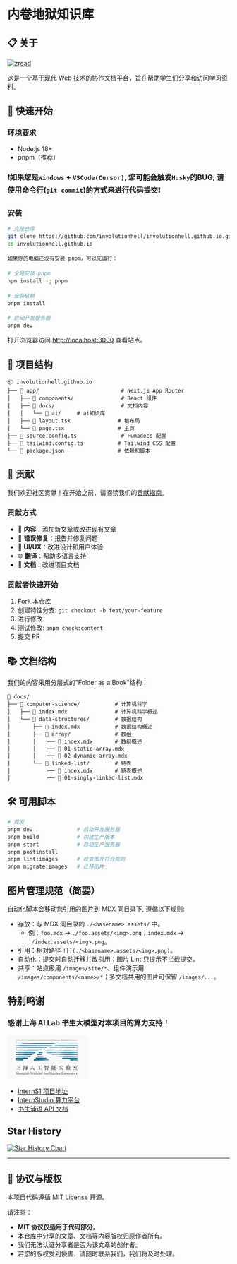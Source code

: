 # 内卷地狱知识库

## 📋 关于

[![zread](https://img.shields.io/badge/Ask_Zread-_.svg?style=flat&color=00b0aa&labelColor=000000&logo=data%3Aimage%2Fsvg%2Bxml%3Bbase64%2CPHN2ZyB3aWR0aD0iMTYiIGhlaWdodD0iMTYiIHZpZXdCb3g9IjAgMCAxNiAxNiIgZmlsbD0ibm9uZSIgeG1sbnM9Imh0dHA6Ly93d3cudzMub3JnLzIwMDAvc3ZnIj4KPHBhdGggZD0iTTQuOTYxNTYgMS42MDAxSDIuMjQxNTZDMS44ODgxIDEuNjAwMSAxLjYwMTU2IDEuODg2NjQgMS42MDE1NiAyLjI0MDFWNC45NjAxQzEuNjAxNTYgNS4zMTM1NiAxLjg4ODEgNS42MDAxIDIuMjQxNTYgNS42MDAxSDQuOTYxNTZDNS4zMTUwMiA1LjYwMDEgNS42MDE1NiA1LjMxMzU2IDUuNjAxNTYgNC45NjAxVjIuMjQwMUM1LjYwMTU2IDEuODg2NjQgNS4zMTUwMiAxLjYwMDEgNC45NjE1NiAxLjYwMDFaIiBmaWxsPSIjZmZmIi8%2BCjxwYXRoIGQ9Ik00Ljk2MTU2IDEwLjM5OTlIMi4yNDE1NkMxLjg4ODEgMTAuMzk5OSAxLjYwMTU2IDEwLjY4NjQgMS42MDE1NiAxMS4wMzk5VjEzLjc1OTlDMS42MDE1NiAxNC4xMTM0IDEuODg4MSAxNC4zOTk5IDIuMjQxNTYgMTQuMzk5OUg0Ljk2MTU2QzUuMzE1MDIgMTQuMzk5OSA1LjYwMTU2IDE0LjExMzQgNS42MDE1NiAxMy43NTk5VjExLjAzOTlDNS42MDE1NiAxMC42ODY0IDUuMzE1MDIgMTAuMzk5OSA0Ljk2MTU2IDEwLjM5OTlaIiBmaWxsPSIjZmZmIi8%2BCjxwYXRoIGQ9Ik0xMy43NTg0IDEuNjAwMUgxMS4wMzg0QzEwLjY4NSAxLjYwMDEgMTAuMzk4NCAxLjg4NjY0IDEwLjM5ODQgMi4yNDAxVjQuOTYwMUMxMC4zOTg0IDUuMzEzNTYgMTAuNjg1IDUuNjAwMSAxMS4wMzg0IDUuNjAwMUgxMy43NTg0QzE0LjExMTkgNS42MDAxIDE0LjM5ODQgNS4zMTM1NiAxNC4zOTg0IDQuOTYwMVYyLjI0MDFDMTQuMzk4NCAxLjg4NjY0IDE0LjExMTkgMS42MDAxIDEzLjc1ODQgMS42MDAxWiIgZmlsbD0iI2ZmZiIvPgo8cGF0aCBkPSJNNCAxMkwxMiA0TDQgMTJaIiBmaWxsPSIjZmZmIi8%2BCjxwYXRoIGQ9Ik00IDEyTDEyIDQiIHN0cm9rZT0iI2ZmZiIgc3Ryb2tlLXdpZHRoPSIxLjUiIHN0cm9rZS1saW5lY2FwPSJyb3VuZCIvPgo8L3N2Zz4K&logoColor=ffffff)](https://zread.ai/InvolutionHell/involutionhell.github.io)

这是一个基于现代 Web 技术的协作文档平台，旨在帮助学生们分享和访问学习资料。

## 🚀 快速开始

### 环境要求

- Node.js 18+
- pnpm（推荐）

### ❗️如果您是`Windows` + `VSCode(Cursor)`, 您可能会触发`Husky`的BUG, 请使用命令行(`git commit`)的方式来进行代码提交❗️

### 安装

```bash
# 克隆仓库
git clone https://github.com/involutionhell/involutionhell.github.io.git
cd involutionhell.github.io

如果你的电脑还没有安装 pnpm，可以先运行：

# 全局安装 pnpm
npm install -g pnpm

# 安装依赖
pnpm install

# 启动开发服务器
pnpm dev
```

打开浏览器访问 [http://localhost:3000](http://localhost:3000) 查看站点。

## 📁 项目结构

```
📦 involutionhell.github.io
├── 📂 app/                          # Next.js App Router
│   ├── 📂 components/               # React 组件
│   ├── 📂 docs/                     # 文档内容
│   │   └── 📂 ai/     # ai知识库
│   ├── 📄 layout.tsx               # 根布局
│   └── 📄 page.tsx                 # 主页
├── 📂 source.config.ts              # Fumadocs 配置
├── 📂 tailwind.config.ts           # Tailwind CSS 配置
└── 📄 package.json                 # 依赖和脚本
```

## 🤝 贡献

我们欢迎社区贡献！在开始之前，请阅读我们的[贡献指南](CONTRIBUTING.md)。

### 贡献方式

- 📝 **内容**：添加新文章或改进现有文章
- 🐛 **错误修复**：报告并修复问题
- 🎨 **UI/UX**：改进设计和用户体验
- 🌐 **翻译**：帮助多语言支持
- 📖 **文档**：改进项目文档

### 贡献者快速开始

1. Fork 本仓库
2. 创建特性分支: `git checkout -b feat/your-feature`
3. 进行修改
4. 测试修改: `pnpm check:content`
5. 提交 PR

## 📚 文档结构

我们的内容采用分层式的"Folder as a Book"结构：

```
📂 docs/
├── 📂 computer-science/           # 计算机科学
│   ├── 📄 index.mdx               # 计算机科学概述
│   └── 📂 data-structures/        # 数据结构
│       ├── 📄 index.mdx           # 数据结构概述
│       ├── 📂 array/              # 数组
│       │   ├── 📄 index.mdx       # 数组概述
│       │   ├── 📄 01-static-array.mdx
│       │   └── 📄 02-dynamic-array.mdx
│       └── 📂 linked-list/        # 链表
│           ├── 📄 index.mdx       # 链表概述
│           └── 📄 01-singly-linked-list.mdx
```

## 🛠️ 可用脚本

```bash
# 开发
pnpm dev              # 启动开发服务器
pnpm build            # 构建生产版本
pnpm start            # 启动生产服务器
pnpm postinstall
pnpm lint:images      # 检查图片符合规则
pnpm migrate:images   # 迁移图片
```

## 图片管理规范（简要）

自动化脚本会移动您引用的图片到 MDX 同目录下, 遵循以下规则:

- 存放：与 MDX 同目录的 `./<basename>.assets/` 中。
  - 例：`foo.mdx` → `./foo.assets/<img>.png`；`index.mdx` → `./index.assets/<img>.png`。
- 引用：相对路径 `![](./<basename>.assets/<img>.png)`。
- 自动化：提交时自动迁移并改引用；图片 Lint 只提示不拦截提交。
- 共享：站点级用 `/images/site/*`、组件演示用 `/images/components/<name>/*`；多文档共用的图片可保留 `/images/...`。

## 特别鸣谢

### 感谢上海 AI Lab 书生大模型对本项目的算力支持！

![](./public/shanghaiailab.png)

- [InternS1 项目地址](https://github.com/InternLM/Intern-S1/tree/main)
- [InternStudio 算力平台](https://studio.intern-ai.org.cn/console/dashboard)
- [书生浦语 API 文档](https://internlm.intern-ai.org.cn/api/document)

## Star History

[![Star History Chart](https://api.star-history.com/svg?repos=InvolutionHell/involutionhell.github.io&type=Date)](https://star-history.com/#InvolutionHell/involutionhell.github.io&Date)

---

## 📜 协议与版权

本项目代码遵循 [MIT License](LICENSE) 开源。

请注意：

- **MIT 协议仅适用于代码部分**。
- 本仓库中分享的文章、文档等内容版权归原作者所有。
- 我们无法认证分享者是否为该文章的创作者。
- 若您的版权受到侵害，请随时联系我们，我们将及时处理。
